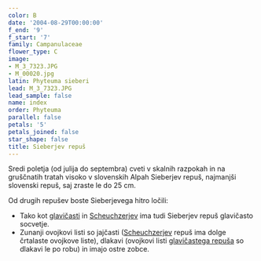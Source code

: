 ```yaml
---
color: B
date: '2004-08-29T00:00:00'
f_end: '9'
f_start: '7'
family: Campanulaceae
flower_type: C
image:
- M_3_7323.JPG
- M_00020.jpg
latin: Phyteuma sieberi
lead: M_3_7323.JPG
lead_sample: false
name: index
order: Phyteuma
parallel: false
petals: '5'
petals_joined: false
star_shape: false
title: Sieberjev repuš
---
```

Sredi poletja (od julija do septembra) cveti v skalnih razpokah in na gruščnatih tratah visoko v slovenskih Alpah Sieberjev repuš, najmanjši slovenski repuš, saj zraste le do 25 cm.

Od drugih repušev boste Sieberjevega hitro ločili:

-   Tako kot [glavičasti](../Phyteuma_Orbiculare(Glavicasti_Repus)/GlavicastiRepus.asp) in [Scheuchzerjev](../PhyteumaScheuchzeri(ScheuchzerjevRepus)/si_PhyteumaScheuchzeri(ScheuchzerjevRepus).asp) ima tudi Sieberjev repuš glavičasto socvetje.
-   Zunanji ovojkovi listi so jajčasti ([Scheuchzerjev](../PhyteumaScheuchzeri(ScheuchzerjevRepus)/si_PhyteumaScheuchzeri(ScheuchzerjevRepus).asp) repuš ima dolge črtalaste ovojkove liste), dlakavi (ovojkovi listi [glavičastega repuša](../Phyteuma_Orbiculare(Glavicasti_Repus)/GlavicastiRepus.asp) so dlakavi le po robu) in imajo ostre zobce.
